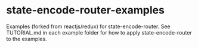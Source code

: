 # state-encode-router-examples
Examples (forked from reactjs/redux) for state-encode-router.
See TUTORIAL.md in each example folder for how to apply state-encode-router to the examples.
